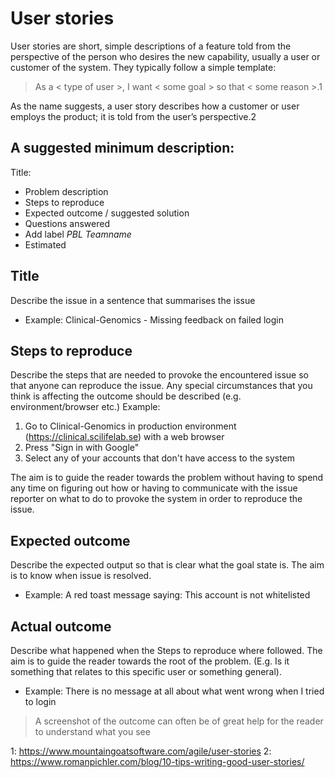 # User stories

User stories are short, simple descriptions of a feature told from the perspective of the person who desires the new capability, usually a user or customer of the system. They typically follow a simple template:

> As a < type of user >, I want < some goal > so that < some reason >.1

As the name suggests, a user story describes how a customer or user employs the product; it is told from the user’s perspective.2

## A suggested minimum description:

Title:

- Problem description
- Steps to reproduce
- Expected outcome / suggested solution
- Questions answered
- Add label *PBL Teamname*
- Estimated

## Title

Describe the issue in a sentence that summarises the issue
- Example: Clinical-Genomics - Missing feedback on failed login 

## Steps to reproduce

Describe the steps that are needed to provoke the encountered issue so that anyone can reproduce the issue. 
Any special circumstances that you think is affecting the outcome should be described (e.g. environment/browser etc.) 
Example: 
1. Go to Clinical-Genomics in production environment (https://clinical.scilifelab.se) with a web browser
1. Press "Sign in with Google"
1. Select any of your accounts that don't have access to the system

The aim is to guide the reader towards the problem without having to spend any time on figuring out how or 
having to communicate with the issue reporter on what to do to provoke the system in order to reproduce the issue. 

## Expected outcome

Describe the expected output so that is clear what the goal state is. The aim is to know when issue is resolved.

- Example: A red toast message saying: This account is not whitelisted

## Actual outcome

Describe what happened when the Steps to reproduce where followed. The aim is to guide the reader towards the root of
the problem. (E.g. Is it something that relates to this specific user or something general).

- Example: There is no message at all about what went wrong when I tried to login

> A screenshot of the outcome can often be of great help for the reader to understand what you see 


1: https://www.mountaingoatsoftware.com/agile/user-stories
2: https://www.romanpichler.com/blog/10-tips-writing-good-user-stories/
